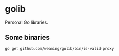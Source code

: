 # golib

Personal Go libraries.

## Some binaries

```
go get github.com/weaming/golib/bin/is-valid-proxy
```
